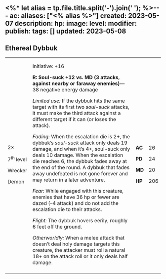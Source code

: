 <%* let alias = tp.file.title.split('-').join(' '); %>---
ac: 
aliases: ["<% alias %>"]
created: 2023-05-07
description: 
hp: 
image: 
level: 
modifier: 
publish: 
tags: []
updated: 2023-05-08
---

## Ethereal Dybbuk

<table>
<colgroup>
<col style="width: 16%" />
<col style="width: 71%" />
<col style="width: 5%" />
<col style="width: 6%" />
</colgroup>
<tbody>
<tr class="odd">
<td><p>2×</p>
<p>7<sup>th</sup> level</p>
<p>Wrecker</p>
<p>Demon</p></td>
<td><p>Initiative: +16</p>
<p><strong>R: Soul-suck +12 vs. MD (3 attacks, against nearby or faraway
enemies)</strong>—38 negative energy damage</p>
<p><em>Limited use:</em> If the dybbuk hits the same target with its
first two <em>soul-suck</em> attacks, it must make the third attack
against a different target if it can (or loses the attack).</p>
<p><em>Fading:</em> When the escalation die is 2+, the dybbuk’s
<em>soul-suck</em> attack only deals 19 damage, and when it’s 4+,
soul-suck only deals 10 damage. When the escalation die reaches 6, the
dybbuk fades away at the end of the round. A dybbuk that fades away
undefeated is not gone forever and may return in a later adventure.</p>
<p><em>Fear:</em> While engaged with this creature, enemies that have 36
hp or fewer are dazed (–4 attack) and do not add the escalation die to
their attacks.</p>
<p><em>Flight:</em> The dybbuk hovers eerily, roughly 6 feet off the
ground.</p>
<p><em>Otherworldly:</em> When a melee attack that doesn’t deal holy
damage targets this creature, the attacker must roll a natural 18+ on
the attack roll or it only deals half damage.</p></td>
<td><p><strong>AC</strong></p>
<p><strong>PD</strong></p>
<p><strong>MD</strong></p>
<p><strong>HP</strong></p></td>
<td><p>26</p>
<p>24</p>
<p>20</p>
<p>206</p></td>
</tr>
<tr class="even">
<td></td>
<td></td>
<td></td>
<td></td>
</tr>
</tbody>
</table>
